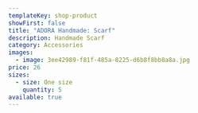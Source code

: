 ```yaml
---
templateKey: shop-product
showFirst: false
title: "ADORA Handmade: Scarf"
description: Handmade Scarf
category: Accessories
images:
  - image: 3ee42989-f81f-485a-8225-d6b8f8bb8a8a.jpg
price: 26
sizes:
  - size: One size
    quantity: 5
available: true
---
```

